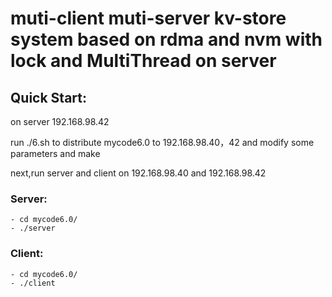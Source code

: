  # muti-client muti-server kv-store system based on rdma and nvm with lock and MultiThread on server ##
## Quick Start: ##
on server 192.168.98.42

run ./6.sh to distribute mycode6.0 to 192.168.98.40，42 and modify some  parameters and make

next,run server and client on 192.168.98.40 and 192.168.98.42


### Server: ###    
    - cd mycode6.0/
    - ./server  

### Client: ###    
    - cd mycode6.0/
    - ./client
